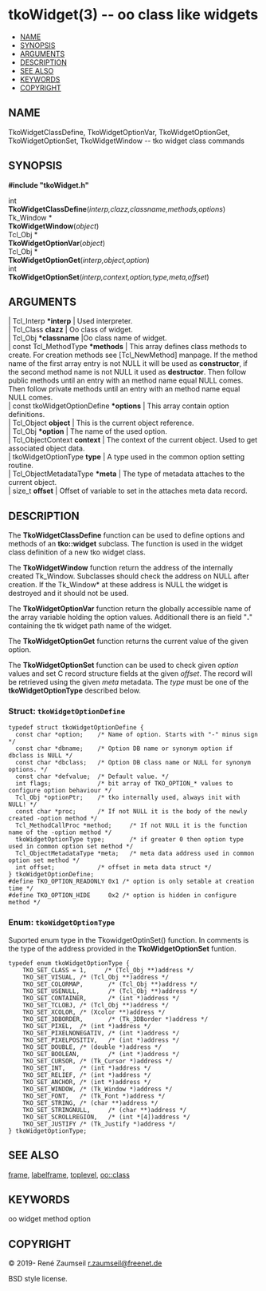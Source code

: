 # tkoWidget(3) -- oo class like widgets

*   [NAME](#NAME)
*   [SYNOPSIS](#SYNOPSIS)
*   [ARGUMENTS](#ARGUMENTS)  
*   [DESCRIPTION](#DESCRIPTION)  
*   [SEE ALSO](#SEE-ALSO)  
*   [KEYWORDS](#KEYWORDS)  
*   [COPYRIGHT](#COPYRIGHT)  

<a name="NAME"></a>
## NAME

TkoWidgetClassDefine,
TkoWidgetOptionVar,
TkoWidgetOptionGet,
TkoWidgetOptionSet,
TkoWidgetWindow -- tko widget class commands

<a name="SYNOPSIS"></a>
## SYNOPSIS

**#include "tkoWidget.h"**

int  
**TkoWidgetClassDefine**(*interp,clazz,classname,methods,options*)  
Tk\_Window \*  
**TkoWidgetWindow**(*object*)  
Tcl\_Obj \*  
**TkoWidgetOptionVar**(*object*)  
Tcl\_Obj \*  
**TkoWidgetOptionGet**(*interp,object,option*)  
int  
**TkoWidgetOptionSet**(*interp,context,option,type,meta,offset*)  

<a name="ARGUMENTS"></a>
## ARGUMENTS

| Tcl\_Interp **\*interp** | Used interpreter.  
| Tcl\_Class **clazz** | Oo class of widget.  
| Tcl\_Obj **\*classname** |Oo class name of widget.  
| const Tcl\_MethodType **\*methods** | This array defines class methods to create. For creation methods see [Tcl_NewMethod] manpage. If the method name of the first array entry is not NULL it will be used as **constructor**, if the second method name is not NULL it used as **destructor**. Then follow public methods until an entry with an method name equal NULL comes. Then follow private methods until an entry with an method name equal NULL comes.  
| const tkoWidgetOptionDefine **\*options** | This array contain option definitions.  
| Tcl\_Object **object** | This is the current object reference.  
| Tcl\_Obj **\*option** | The name of the used option.  
| Tcl\_ObjectContext **context** | The context of the current object. Used to get associated object data.  
| tkoWidgetOptionType **type** | A type used in the common option setting routine.  
| Tcl\_ObjectMetadataType **\*meta** | The type of metadata attaches to the current object.  
| size\_t **offset** | Offset of variable to set in the attaches meta data record.  

<a name="DESCRIPTION"></a>
## DESCRIPTION

The **TkoWidgetClassDefine** function can be used to define options and methods of an **tko::widget** subclass. The function is used in the widget class definition of a new tko widget class.

The **TkoWidgetWindow** function return the address of the internally created Tk\_Window. Subclasses should check the address on NULL after creation. If the Tk\_Window\* at these address is NULL the widget is destroyed and it should not be used.

The **TkoWidgetOptionVar** function return the globally accessible name of the array variable holding the option values. Additionall there is an field "**.**" containing the tk widget path name of the widget.

The **TkoWidgetOptionGet** function returns the current value of the given option.

The **TkoWidgetOptionSet** function can be used to check given *option* values and set C record structure fields at the given *offset*. The record will be retrieved using the given *meta* metadata. The *type* must be one of the **tkoWidgetOptionType** described below.

### Struct: `tkoWidgetOptionDefine`

    typedef struct tkoWidgetOptionDefine {
      const char *option;    /* Name of option. Starts with "-" minus sign */
      const char *dbname;    /* Option DB name or synonym option if dbclass is NULL */
      const char *dbclass;   /* Option DB class name or NULL for synonym options. */
      const char *defvalue;  /* Default value. */
      int flags;             /* bit array of TKO_OPTION_* values to configure option behaviour */
      Tcl_Obj *optionPtr;    /* tko internally used, always init with NULL! */
      const char *proc;      /* If not NULL it is the body of the newly created -option method */
      Tcl_MethodCallProc *method;     /* If not NULL it is the function name of the -option method */
      tkoWidgetOptionType type;       /* if greater 0 then option type used in common option set method */
      Tcl_ObjectMetadataType *meta;   /* meta data address used in common option set method */
      int offset;            /* offset in meta data struct */
    } tkoWidgetOptionDefine;
    #define TKO_OPTION_READONLY 0x1 /* option is only setable at creation time */
    #define TKO_OPTION_HIDE     0x2 /* option is hidden in configure method */ 

### Enum: `tkoWidgetOptionType`

Suported enum type in the TkowidgetOptinSet() function. In comments is the type of the address provided in the **TkoWidgetOptionSet** funtion.

    typedef enum tkoWidgetOptionType {
        TKO_SET_CLASS = 1,     /* (Tcl_Obj **)address */
        TKO_SET_VISUAL, /* (Tcl_Obj **)address */
        TKO_SET_COLORMAP,       /* (Tcl_Obj **)address */
        TKO_SET_USENULL,        /* (Tcl_Obj **)address */
        TKO_SET_CONTAINER,      /* (int *)address */
        TKO_SET_TCLOBJ, /* (Tcl_Obj **)address */
        TKO_SET_XCOLOR, /* (Xcolor **)address */
        TKO_SET_3DBORDER,       /* (Tk_3DBorder *)address */
        TKO_SET_PIXEL,  /* (int *)address */
        TKO_SET_PIXELNONEGATIV, /* (int *)address */
        TKO_SET_PIXELPOSITIV,   /* (int *)address */
        TKO_SET_DOUBLE, /* (double *)address */
        TKO_SET_BOOLEAN,        /* (int *)address */
        TKO_SET_CURSOR, /* (Tk_Cursor *)address */
        TKO_SET_INT,    /* (int *)address */
        TKO_SET_RELIEF, /* (int *)address */
        TKO_SET_ANCHOR, /* (int *)address */
        TKO_SET_WINDOW, /* (Tk_Window *)address */
        TKO_SET_FONT,   /* (Tk_Font *)address */
        TKO_SET_STRING, /* (char **)address */
        TKO_SET_STRINGNULL,     /* (char **)address */
        TKO_SET_SCROLLREGION,   /* (int *[4])address */
        TKO_SET_JUSTIFY /* (Tk_Justify *)address */
    } tkoWidgetOptionType;

<a name="SEE-ALSO"></a>
## SEE ALSO

[frame][], [labelframe][], [toplevel][], [oo::class][]

<a name="KEYWORDS"></a>
## KEYWORDS

oo widget method option

<a name="COPYRIGHT"></a>
## COPYRIGHT

&copy; 2019- René Zaumseil <r.zaumseil@freenet.de>

BSD style license.

[options]: options.htm
[frame]: frame.htm
[labelframe]: labelframe.htm
[toplevel]: toplevel.htm
[oo::class]: class.htm
[graph]: graph.htm
[path]: path.htm
[Tkpath]: <https://sourceforge.net/projects/tclbitprint/>
[Rbc]: <https://sourceforge.net/projects/rbctoolkit/>


